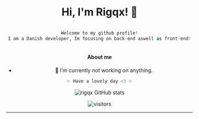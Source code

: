 <h1 align="center" style="overflow: hidden">Hi, I'm Rigqx! 👋</h1>
<div align="center"style="overflow: hidden">
 
```python
Welcome to my github profile!
I am a Danish developer, Im focusing on back-end aswell as front-end!
```

</div>
<div align="center" style="overflow: hidden">
 
#### About me

</h1>

- 🔭 I’m currently not working on anything.


```python
✨ Have a lovely day <3 ✨
```

![rigqx GitHub stats](https://github-readme-stats.vercel.app/api?username=rigqx&show_icons=true&theme=radical)

![visitors](https://visitor-badge.laobi.icu/badge?page_id=rigqx.rigqx)

***

